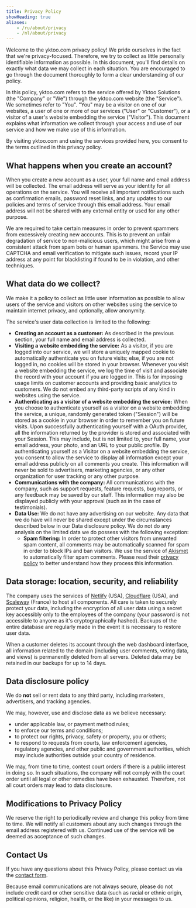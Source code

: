 ```yaml
---
title: Privacy Policy
showHeading: true
aliases:
    - /ru/about/privacy
    - /nl/about/privacy
---
```


Welcome to the yktoo.com privacy policy! We pride ourselves in the fact that we're privacy-focused. Therefore, we try to collect as little personally identifiable information as possible. In this document, you'll find details on exactly what data we may collect in each situation. You are encouraged to go through the document thoroughly to form a clear understanding of our policy.

In this policy, yktoo.com refers to the service offered by Yktoo Solutions (the "Company" or "We") through the yktoo.com website (the "Service"). We sometimes refer to "You". "You" may be a visitor on one of our websites, a user of one or more of our services ("User" or "Customer"), or a visitor of a user's website embedding the service ("Visitor"). This document explains what information we collect through your access and use of our service and how we make use of this information.

By visiting yktoo.com and using the services provided here, you consent to the terms outlined in this privacy policy.

## What happens when you create an account?

When you create a new account as a user, your full name and email address will be collected. The email address will serve as your identity for all operations on the service. You will receive all important notifications such as confirmation emails, password reset links, and any updates to our policies and terms of service through this email address. Your email address will not be shared with any external entity or used for any other purpose.

We are required to take certain measures in order to prevent spammers from excessively creating new accounts. This is to prevent an unfair degradation of service to non-malicious users, which might arise from a consistent attack from spam bots or human spammers. the Service may use CAPTCHA and email verification to mitigate such issues, record your IP address at any point for blacklisting if found to be in violation, and other techniques.

## What data do we collect?

We make it a policy to collect as little user information as possible to allow users of the service and visitors on other websites using the service to maintain internet privacy, and optionally, allow anonymity.

The service's user data collection is limited to the following:

* **Creating an account as a customer:** As described in the previous section, your full name and email address is collected.
* **Visiting a website embedding the service:** As a visitor, if you are logged into our service, we will store a uniquely mapped cookie to automatically authenticate you on future visits; else, if you are not logged in, no cookies will be stored in your browser. Whenever you visit a website embedding the service, we log the time of visit and associate the record with your account if you are logged in. This is for imposing usage limits on customer accounts and providing basic analytics to customers. We do not embed any third-party scripts of any kind in websites using the service.
* **Authenticating as a visitor of a website embedding the service:** When you choose to authenticate yourself as a visitor on a website embedding the service, a unique, randomly generated token ("Session") will be stored as a cookie in your browser in order to remember you on future visits. Upon successfully authenticating yourself with a OAuth provider, all the information returned by the provider is stored and associated with your Session. This may include, but is not limited to, your full name, your email address, your photo, and an URL to your public profile. By authenticating yourself as a Visitor on a website embedding the service, you consent to allow the service to display all information except your email address publicly on all comments you create. This information will never be sold to advertisers, marketing agencies, or any other organization for user tracking or any other purpose.
* **Communications with the company:** All communications with the company, such as support requests, feature requests, bug reports, or any feedback may be saved by our staff. This information may also be displayed publicly with your approval (such as in the case of testimonials).
* **Data Use:** We do not have any advertising on our website. Any data that we do have will never be shared except under the circumstances described below in our Data disclosure policy. We do not do any analysis on the limited data we do possess with the following exception:
    * **Spam filtering:** In order to protect other visitors from unwanted spam content, all comments may be automatically scanned for spam in order to block IPs and ban visitors. We use the service of [Akismet](https://akismet.com/) to automatically filter spam comments. Please read their [privacy policy](https://akismet.com/privacy/) to better understand how they process this information.

## Data storage: location, security, and reliability

The company uses the services of [Netlify](https://netlify.com/) (USA), [Cloudflare](https://www.cloudflare.com/) (USA), and [Scaleway](https://www.scaleway.com/) (France) to host all components. All care is taken to securely protect your data, including the encryption of all user data using a secret key accessibly only to the employees of the company (your password is not accessible to anyone as it's cryptographically hashed). Backups of the entire database are regularly made in the event it is necessary to restore user data.

When a customer deletes its account through the web dashboard interface, all information related to the domain (including user comments, voting data, and views) is permanently deleted from all servers. Deleted data may be retained in our backups for up to 14 days.

## Data disclosure policy

We do **not** sell or rent data to any third party, including marketers, advertisers, and tracking agencies.

We may, however, use and disclose data as we believe necessary:

* under applicable law, or payment method rules;
* to enforce our terms and conditions;
* to protect our rights, privacy, safety or property, you or others;
* to respond to requests from courts, law enforcement agencies, regulatory agencies, and other public and government authorities, which may include authorities outside your country of residence.

We may, from time to time, contest court orders if there is a public interest in doing so. In such situations, the company will not comply with the court order until all legal or other remedies have been exhausted. Therefore, not all court orders may lead to data disclosure.

## Modifications to Privacy Policy

We reserve the right to periodically review and change this policy from time to time. We will notify all customers about any such changes through the email address registered with us. Continued use of the service will be deemed as acceptance of such changes.

## Contact Us

If you have any questions about this Privacy Policy, please contact us via the [contact form](/about/contact).

Because email communications are not always secure, please do not include credit card or other sensitive data (such as racial or ethnic origin, political opinions, religion, health, or the like) in your messages to us.

